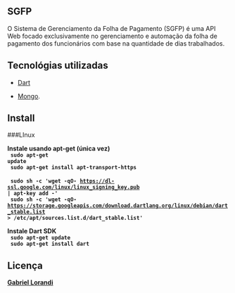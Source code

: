## SGFP

O Sistema de Gerenciamento da Folha de Pagamento (SGFP) é uma API Web focado exclusivamente no gerenciamento e automação da folha de pagamento dos funcionários com base na quantidade de dias trabalhados.

## Tecnológias utilizadas

- [Dart](https://dart.dev/) 

- [Mongo](https://www.mongodb.com/).

## Install

###LInux

<b>Instale usando apt-get (única vez)<b><br/>
<code> sudo apt-get update </code> <br/>
<code> sudo apt-get install apt-transport-https </code> <br/>
<code> sudo sh -c 'wget -qO- https://dl-ssl.google.com/linux/linux_signing_key.pub | apt-key add -' </code><br/>
<code>  sudo sh -c 'wget -qO- https://storage.googleapis.com/download.dartlang.org/linux/debian/dart_stable.list > /etc/apt/sources.list.d/dart_stable.list' </code><br/>

<b>Instale Dart SDK <b><br/>
<code> sudo apt-get update </code> <br/>
<code> sudo apt-get install dart </code> <br/>

## Licença

[Gabriel Lorandi](https://www.linkedin.com/in/gabriel-lorandi/)

 
